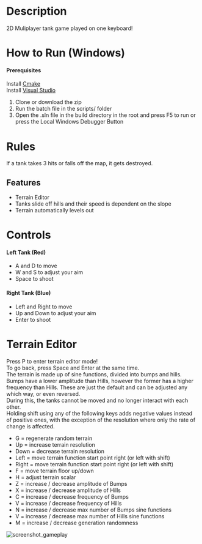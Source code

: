 # Description

2D Muliplayer tank game played on one keyboard!

# How to Run (Windows)

#### Prerequisites
Install [Cmake](https://cmake.org/download/)  
Install [Visual Studio](https://visualstudio.microsoft.com/downloads/)

1. Clone or download the zip
2. Run the batch file in the scripts/ folder
3. Open the .sln file in the build directory in the root and press F5 to run or press the Local Windows Debugger Button

# Rules
If a tank takes 3 hits or falls off the map, it gets destroyed.

## Features

- Terrain Editor
- Tanks slide off hills and their speed is dependent on the slope
- Terrain automatically levels out

# Controls

#### Left Tank (Red)
- A and D to move
- W and S to adjust your aim
- Space to shoot

#### Right Tank (Blue)
- Left and Right to move
- Up and Down to adjust your aim
- Enter to shoot

# Terrain Editor

Press P to enter terrain editor mode!  
To go back, press Space and Enter at the same time.  
The terrain is made up of sine functions, divided into bumps and hills. Bumps have a lower amplitude than Hills, however the former
has a higher frequency than Hills. These are just the default and can
be adjusted any which way, or even reversed.  
During this, the tanks cannot be moved and no longer interact with each other.  
Holding shift using any of the following keys adds negative values instead of positive ones, with the exception of the resolution where 
only the rate of change is affected.  
- G = regenerate random terrain
- Up = increase terrain resolution
- Down = decrease terrain resolution
- Left = move terrain function start point right (or left with shift)
- Right = move terrain function start point right (or left with shift)
- F = move terrain floor up/down
- H = adjust terrain scalar
- Z = increase / decrease amplitude of Bumps
- X = increase / decrease amplitude of Hills
- C = increase / decrease frequency of Bumps
- V = increase / decrease frequency of Hills
- N = increase / decrease max number of Bumps sine functions
- V = increase / decrease max number of Hills sine functions
- M = increase / decrease generation randomness

![screenshot_gameplay](readme/preview_tanks.gif)
